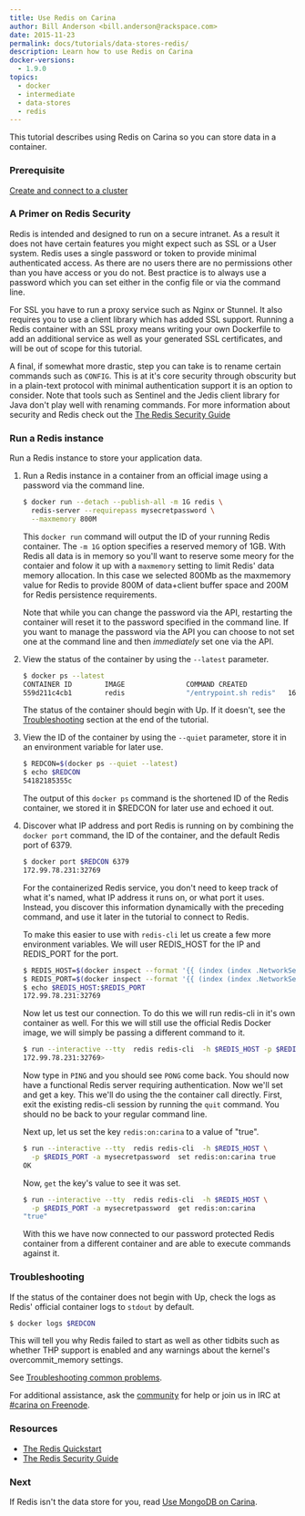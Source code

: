 ```yaml
---
title: Use Redis on Carina
author: Bill Anderson <bill.anderson@rackspace.com>
date: 2015-11-23
permalink: docs/tutorials/data-stores-redis/
description: Learn how to use Redis on Carina
docker-versions:
  - 1.9.0
topics:
  - docker
  - intermediate
  - data-stores
  - redis
---
```


This tutorial describes using Redis on Carina so you can store data in a container.

### Prerequisite

[Create and connect to a cluster](/docs/tutorials/create-connect-cluster/)


### A Primer on Redis Security

Redis is intended and designed to run on a secure intranet. As a result it does
not have certain features you might expect such as SSL or a User system. Redis
uses a single password or token to provide minimal authenticated access. As
there are no users there are no permissions other than you have access
or you do not. Best practice is to always use a password which you can
set either in the config file or via the command line. 

For SSL you have to run a proxy service such as Nginx or Stunnel. It
also requires you to use a client library which has added SSL support.
Running a Redis container with an SSL proxy means writing your own
Dockerfile to add an additional service as well as your generated SSL
certificates, and will be out of scope for this tutorial.

A final, if somewhat more drastic, step you can take is to rename certain
commands such as `CONFIG`. This is at it's core security through obscurity but
in a plain-text protocol with minimal authentication support it is an option to
consider. Note that tools such as Sentinel and the Jedis client library for
Java don't play well with renaming commands. For more information about
security and Redis check out the [The Redis Security
Guide](http://redis.io/topics/security)

### Run a Redis instance

Run a Redis instance to store your application data.


1. Run a Redis instance in a container from an official image using a
   password via the command line.

    ```bash
    $ docker run --detach --publish-all -m 1G redis \
	  redis-server --requirepass mysecretpassword \
	  --maxmemory 800M
    ```

	This `docker run` command will output the ID of your running Redis container.
	The `-m 1G` option specifies a reserved memory of 1GB. With Redis all data
	is in memory so you'll want to reserve some meory for the contaier and
	folow it up with a `maxmemory` setting to limit Redis' data memory
	allocation. In this case we selected 800Mb as the maxmemory value for Redis
	to provide 800M of data+client buffer space and 200M for Redis persistence
	requirements.

	Note that while you can change the password via the API, restarting the
	container will reset it to the password specified in the command line. If
	you want to manage the password via the API you can choose to not set one
	at the command line and then *immediately* set one via the API.

1. View the status of the container by using the `--latest` parameter.

    ```bash
    $ docker ps --latest
	CONTAINER ID        IMAGE               COMMAND CREATED             STATUS              PORTS NAMES
	559d211c4cb1        redis               "/entrypoint.sh redis"   16 seconds ago      Up 6 seconds        172.99.78.231:32768->6379/tcp 7ffed4c5-fdcb-473d-8740-f133804b39a4-n1/amazing_mayer
    ```
    
	The status of the container should begin with Up. If it doesn't, see
	the [Troubleshooting](#troubleshooting) section at the end of the
	tutorial.

1. View the ID of the container by using the `--quiet` parameter, store
   it in an environment variable for later use.

    ```bash
    $ REDCON=$(docker ps --quiet --latest)
	$ echo $REDCON
    54182185355c
    ```

	The output of this `docker ps` command is the shortened ID of the
	Redis container, we stored it in $REDCON for later use and echoed it out.

1. Discover what IP address and port Redis is running on by combining the `docker port` command, the ID of the container, and the default Redis port of 6379.

    ```bash
    $ docker port $REDCON 6379
    172.99.78.231:32769
    ```

	For the containerized Redis service, you don't need to keep track of
	what it's named, what IP address it runs on, or what port it uses.
	Instead, you discover this information dynamically with the
	preceding command, and use it later in the tutorial to connect to
	Redis. 
	
	To make this easier to use with `redis-cli` let us create a
	few more environment variables. We will user REDIS_HOST for the IP and
	REDIS_PORT for the port.

    ```bash
    $ REDIS_HOST=$(docker inspect --format '{{ (index (index .NetworkSettings.Ports "6379/tcp") 0).HostIp }}' $REDCON)
    $ REDIS_PORT=$(docker inspect --format '{{ (index (index .NetworkSettings.Ports "6379/tcp") 0).HostPort }}' $REDCON)
    $ echo $REDIS_HOST:$REDIS_PORT
    172.99.78.231:32769
    ```

	Now let us test our connection. To do this we will run redis-cli in it's own container as well. 
	For this we will still use the official Redis Docker image, we will simply be passing a 
	different command to it.

    ```bash
	$ run --interactive --tty  redis redis-cli  -h $REDIS_HOST -p $REDIS_PORT -a mysecretpassword 
	172.99.78.231:32769> 
	```

	Now type in `PING` and you should see `PONG` come back. You should
	now have a functional Redis server requiring authentication. Now
	we'll set and get a key. This we'll do using the the container call 
	directly. First, exit the existing redis-cli session by running the 
	`quit` command. You should no be back to your regular command line.
	
	Next up, let us set the key `redis:on:carina` to a value of "true".
	```bash
	$ run --interactive --tty  redis redis-cli  -h $REDIS_HOST \
	  -p $REDIS_PORT -a mysecretpassword  set redis:on:carina true
	OK
	```
	
	Now, `get` the key's value to see it was set.
	```bash
	$ run --interactive --tty  redis redis-cli  -h $REDIS_HOST \
	  -p $REDIS_PORT -a mysecretpassword  get redis:on:carina
	"true"
	```
	With this we have now connected to our password protected Redis container from a different 
	container and are able to execute commands against it.

### Troubleshooting

If the status of the container does not begin with Up, check the logs as Redis'
official container logs to `stdout` by default.

```bash
$ docker logs $REDCON
```

This will tell you why Redis failed to start as well as other tidbits such as
whether THP support is enabled and any warnings about the kernel's
overcommit_memory settings.

See [Troubleshooting common problems](/docs/tutorials/troubleshooting/).

For additional assistance, ask the [community](https://community.getcarina.com/) for help or join us in IRC at [#carina on Freenode](http://webchat.freenode.net/?channels=carina).

### Resources

* [The Redis Quickstart](http://redis.io/topics/quickstart)
* [The Redis Security Guide](http://redis.io/topics/security)

### Next

If Redis isn't the data store for you, read [Use MongoDB on Carina](/docs/tutorials/data-stores-mongodb/).
